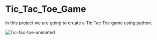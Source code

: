 # Tic_Tac_Toe_Game
In this project we are going to create a Tic Tac Toe game using python.

![Tic-tac-toe-animated](https://github.com/SaraGalall/Tic_Tac_Toe_Game/assets/83806823/83084813-edb0-473f-87c7-60dc6982b9fc)
